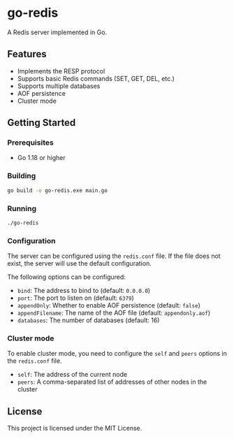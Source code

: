 # go-redis

A Redis server implemented in Go.

## Features

*   Implements the RESP protocol
*   Supports basic Redis commands (SET, GET, DEL, etc.)
*   Supports multiple databases
*   AOF persistence
*   Cluster mode

## Getting Started

### Prerequisites

*   Go 1.18 or higher

### Building

```bash
go build -o go-redis.exe main.go
```

### Running

```bash
./go-redis
```

### Configuration

The server can be configured using the `redis.conf` file. If the file does not exist, the server will use the default configuration.

The following options can be configured:

*   `bind`: The address to bind to (default: `0.0.0.0`)
*   `port`: The port to listen on (default: `6379`)
*   `appendOnly`: Whether to enable AOF persistence (default: `false`)
*   `appendFilename`: The name of the AOF file (default: `appendonly.aof`)
*   `databases`: The number of databases (default: 16)

### Cluster mode

To enable cluster mode, you need to configure the `self` and `peers` options in the `redis.conf` file.

*   `self`: The address of the current node
*   `peers`: A comma-separated list of addresses of other nodes in the cluster

## License

This project is licensed under the MIT License.
